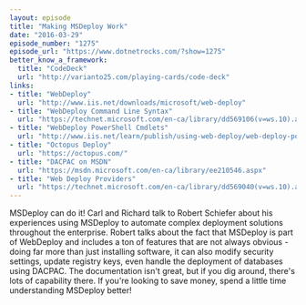 ```yaml
---
layout: episode
title: "Making MSDeploy Work"
date: "2016-03-29"
episode_number: "1275"
episode_url: "https://www.dotnetrocks.com/?show=1275"
better_know_a_framework:
  title: "CodeDeck"
  url: "http://varianto25.com/playing-cards/code-deck"
links:
- title: "WebDeploy"
  url: "http://www.iis.net/downloads/microsoft/web-deploy"
- title: "WebDeploy Command Line Syntax"
  url: "https://technet.microsoft.com/en-ca/library/dd569106(v=ws.10).aspx"
- title: "WebDeploy PowerShell Cmdlets"
  url: "http://www.iis.net/learn/publish/using-web-deploy/web-deploy-powershell-cmdlets"
- title: "Octopus Deploy"
  url: "https://octopus.com/"
- title: "DACPAC on MSDN"
  url: "https://msdn.microsoft.com/en-ca/library/ee210546.aspx"
- title: "Web Deploy Providers"
  url: "https://technet.microsoft.com/en-ca/library/dd569040(v=ws.10).aspx"
---
```


MSDeploy can do it! Carl and Richard talk to Robert Schiefer about his experiences using MSDeploy to automate complex deployment solutions throughout the enterprise. Robert talks about the fact that MSDeploy is part of WebDeploy and includes a ton of features that are not always obvious - doing far more than just installing software, it can also modify security settings, update registry keys, even handle the deployment of databases using DACPAC. The documentation isn't great, but if you dig around, there's lots of capability there. If you're looking to save money, spend a little time understanding MSDeploy better!
